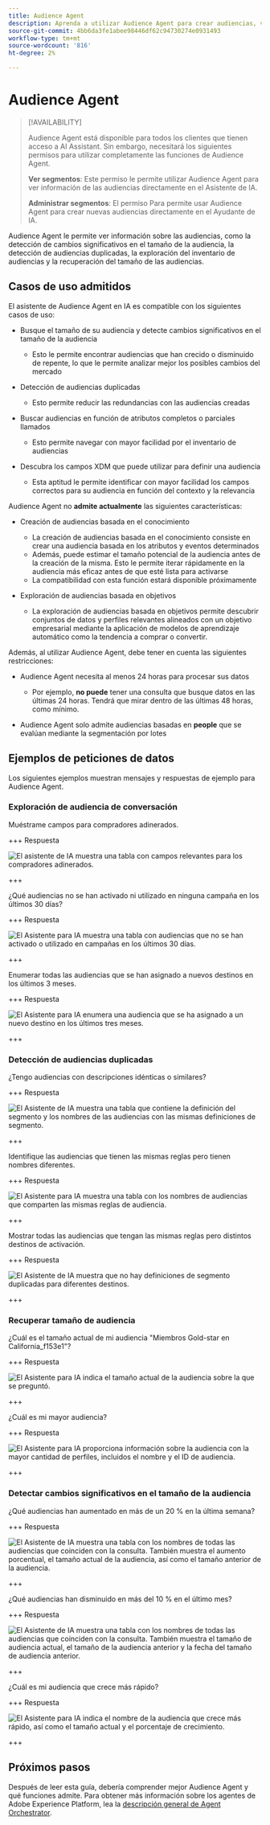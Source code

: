 ```yaml
---
title: Audience Agent
description: Aprenda a utilizar Audience Agent para crear audiencias, ver cambios de audiencia, detectar audiencias duplicadas y ver perspectivas de audiencia.
source-git-commit: 4bb6da3fe1abee98446df62c94730274e0931493
workflow-type: tm+mt
source-wordcount: '816'
ht-degree: 2%

---
```



# Audience Agent

>[!AVAILABILITY]
>
>Audience Agent está disponible para todos los clientes que tienen acceso a AI Assistant. Sin embargo, necesitará los siguientes permisos para utilizar completamente las funciones de Audience Agent.
>
>**Ver segmentos**: Este permiso le permite utilizar Audience Agent para ver información de las audiencias directamente en el Asistente de IA.
>
>**Administrar segmentos**: El permiso Para permite usar Audience Agent para crear nuevas audiencias directamente en el Ayudante de IA.

Audience Agent le permite ver información sobre las audiencias, como la detección de cambios significativos en el tamaño de la audiencia, la detección de audiencias duplicadas, la exploración del inventario de audiencias y la recuperación del tamaño de las audiencias.

## Casos de uso admitidos

El asistente de Audience Agent en IA es compatible con los siguientes casos de uso:

- Busque el tamaño de su audiencia y detecte cambios significativos en el tamaño de la audiencia

   - Esto le permite encontrar audiencias que han crecido o disminuido de repente, lo que le permite analizar mejor los posibles cambios del mercado

- Detección de audiencias duplicadas

   - Esto permite reducir las redundancias con las audiencias creadas

- Buscar audiencias en función de atributos completos o parciales llamados

   - Esto permite navegar con mayor facilidad por el inventario de audiencias

- Descubra los campos XDM que puede utilizar para definir una audiencia

   - Esta aptitud le permite identificar con mayor facilidad los campos correctos para su audiencia en función del contexto y la relevancia

Audience Agent no **admite actualmente** las siguientes características:

- Creación de audiencias basada en el conocimiento

   - La creación de audiencias basada en el conocimiento consiste en crear una audiencia basada en los atributos y eventos determinados
   - Además, puede estimar el tamaño potencial de la audiencia antes de la creación de la misma. Esto le permite iterar rápidamente en la audiencia más eficaz antes de que esté lista para activarse
   - La compatibilidad con esta función estará disponible próximamente

- Exploración de audiencias basada en objetivos

   - La exploración de audiencias basada en objetivos permite descubrir conjuntos de datos y perfiles relevantes alineados con un objetivo empresarial mediante la aplicación de modelos de aprendizaje automático como la tendencia a comprar o convertir.

Además, al utilizar Audience Agent, debe tener en cuenta las siguientes restricciones:

- Audience Agent necesita al menos 24 horas para procesar sus datos

   - Por ejemplo, **no puede** tener una consulta que busque datos en las últimas 24 horas. Tendrá que mirar dentro de las últimas 48 horas, como mínimo.

- Audience Agent solo admite audiencias basadas en **people** que se evalúan mediante la segmentación por lotes

## Ejemplos de peticiones de datos

Los siguientes ejemplos muestran mensajes y respuestas de ejemplo para Audience Agent.

### Exploración de audiencia de conversación

Muéstrame campos para compradores adinerados.

+++ Respuesta

![El asistente de IA muestra una tabla con campos relevantes para los compradores adinerados.](./images/audience/affluent-buyers.png)

+++

¿Qué audiencias no se han activado ni utilizado en ninguna campaña en los últimos 30 días?

+++ Respuesta

![El Asistente para IA muestra una tabla con audiencias que no se han activado o utilizado en campañas en los últimos 30 días.](./images/audience/not-activated.png)

+++

Enumerar todas las audiencias que se han asignado a nuevos destinos en los últimos 3 meses.

+++ Respuesta

![El Asistente para IA enumera una audiencia que se ha asignado a un nuevo destino en los últimos tres meses.](./images/audience/new-destination.png)

+++

### Detección de audiencias duplicadas

¿Tengo audiencias con descripciones idénticas o similares?

+++ Respuesta

![El Asistente de IA muestra una tabla que contiene la definición del segmento y los nombres de las audiencias con las mismas definiciones de segmento.](./images/audience/similar-descriptions.png)

+++

Identifique las audiencias que tienen las mismas reglas pero tienen nombres diferentes.

+++ Respuesta

![El Asistente para IA muestra una tabla con los nombres de audiencias que comparten las mismas reglas de audiencia.](./images/audience/same-rules-different-names.png)

+++

Mostrar todas las audiencias que tengan las mismas reglas pero distintos destinos de activación.

+++ Respuesta

![El Asistente de IA muestra que no hay definiciones de segmento duplicadas para diferentes destinos.](./images/audience/same-rules-different-destinations.png)

+++

### Recuperar tamaño de audiencia

¿Cuál es el tamaño actual de mi audiencia &quot;Miembros Gold-star en California_f153e1&quot;?

+++ Respuesta

![El Asistente para IA indica el tamaño actual de la audiencia sobre la que se preguntó.](./images/audience/current-size.png)

+++

¿Cuál es mi mayor audiencia?

+++ Respuesta

![El Asistente para IA proporciona información sobre la audiencia con la mayor cantidad de perfiles, incluidos el nombre y el ID de audiencia.](./images/audience/largest-audience.png)

+++

### Detectar cambios significativos en el tamaño de la audiencia

¿Qué audiencias han aumentado en más de un 20 % en la última semana?

+++ Respuesta

![El Asistente de IA muestra una tabla con los nombres de todas las audiencias que coinciden con la consulta. También muestra el aumento porcentual, el tamaño actual de la audiencia, así como el tamaño anterior de la audiencia.](./images/audience/increase-past-week.png)

+++

¿Qué audiencias han disminuido en más del 10 % en el último mes?

+++ Respuesta

![El Asistente de IA muestra una tabla con los nombres de todas las audiencias que coinciden con la consulta. También muestra el tamaño de audiencia actual, el tamaño de la audiencia anterior y la fecha del tamaño de audiencia anterior.](./images/audience/decrease-month.png)

+++

¿Cuál es mi audiencia que crece más rápido?

+++ Respuesta

![El Asistente para IA indica el nombre de la audiencia que crece más rápido, así como el tamaño actual y el porcentaje de crecimiento.](./images/audience/fastest-growing.png)

+++

## Próximos pasos

Después de leer esta guía, debería comprender mejor Audience Agent y qué funciones admite. Para obtener más información sobre los agentes de Adobe Experience Platform, lea la [descripción general de Agent Orchestrator](./agent-orchestrator.md).

